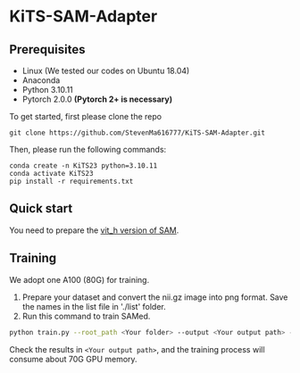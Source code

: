 # KiTS-SAM-Adapter

## Prerequisites
- Linux (We tested our codes on Ubuntu 18.04)
- Anaconda
- Python 3.10.11
- Pytorch 2.0.0 **(Pytorch 2+ is necessary)**

To get started, first please clone the repo
```
git clone https://github.com/StevenMa616777/KiTS-SAM-Adapter.git
```
Then, please run the following commands:
```
conda create -n KiTS23 python=3.10.11
conda activate KiTS23
pip install -r requirements.txt
```

## Quick start
You need to prepare the [vit_h version of SAM](https://github.com/facebookresearch/segment-anything#model-checkpoints).

## Training
We adopt one A100 (80G) for training.
1. Prepare your dataset and convert the nii.gz image into png format. Save the names in the list file in './list' folder.
2. Run this command to train SAMed.
```bash
python train.py --root_path <Your folder> --output <Your output path> --warmup --AdamW --tf32 --compile --use_amp --lr_exp 7 --max_epochs 400 --stop_epoch 300
```
Check the results in `<Your output path>`, and the training process will consume about 70G GPU memory.
